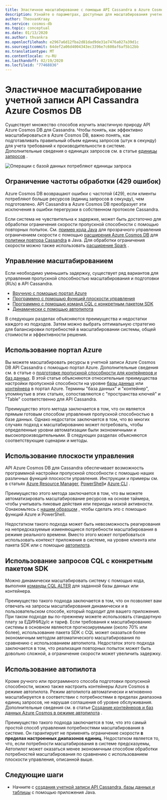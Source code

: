 ```yaml
---
title: Эластичное масштабирование с помощью API Cassandra в Azure Cosmos DB
description: Узнайте о параметрах, доступных для масштабирования учетной записи API Cassandra Azure Cosmos DB и их преимуществах и недостатках.
author: TheovanKraay
ms.service: cosmos-db
ms.topic: conceptual
ms.date: 01/13/2020
ms.author: thvankra
ms.openlocfilehash: e2967a6d12fba2d81dad9de31e7476a027a39d1c
ms.sourcegitcommit: 64def2a06d4004343ec3396e7c600af6af5b12bb
ms.translationtype: MT
ms.contentlocale: ru-RU
ms.lasthandoff: 02/19/2020
ms.locfileid: "77468836"
---
```

# <a name="elastically-scale-an-azure-cosmos-db-cassandra-api-account"></a>Эластичное масштабирование учетной записи API Cassandra Azure Cosmos DB

Существует множество способов изучить эластичную природу API Azure Cosmos DB для Cassandra. Чтобы понять, как эффективно масштабироваться в Azure Cosmos DB, важно понять, как подготавливать правильный объем единиц запросов (штук в секунду) для учета требований к производительности в системе. Дополнительные сведения о единицах запросов см. в статье [единицы запросов](request-units.md) . 

![Операции с базой данных потребляют единицы запроса](./media/request-units/request-units.png)

## <a name="handling-rate-limiting-429-errors"></a>Ограничение частоты обработки (429 ошибок)

Azure Cosmos DB возвращают ошибки с частотой (429), если клиенты потребляют больше ресурсов (единиц запросов в секунду), чем подготовлено. API Cassandra в Azure Cosmos DB преобразует эти исключения в ошибки перегрузки в собственном протоколе Cassandra. 

Если система не чувствительна к задержке, может быть достаточно для обработки ограничения скорости пропускной способности с помощью повторных попыток. См. [пример кода Java](https://github.com/Azure-Samples/azure-cosmos-cassandra-java-retry-sample) для прозрачного управления ограничением скорости с помощью [расширения Azure Cosmos DB](https://github.com/Azure/azure-cosmos-cassandra-extensions) для [политики повтора Cassandra](https://docs.datastax.com/en/developer/java-driver/4.4/manual/core/retries/) в Java. Для обработки ограничения скорости можно также использовать [расширение Spark](https://mvnrepository.com/artifact/com.microsoft.azure.cosmosdb/azure-cosmos-cassandra-spark-helper) .

## <a name="manage-scaling"></a>Управление масштабированием

Если необходимо уменьшить задержку, существует ряд вариантов для управления пропускной способностью масштабирования и подготовки (RUs) в API Cassandra.

* [Вручную с помощью портал Azure](#use-azure-portal)
* [Программно с помощью функций плоскости управления](#use-control-plane)
* [Программно с помощью команд CQL с конкретным пакетом SDK](#use-cql-queries)
* [Динамически с помощью автопилота](#use-autopilot)

В следующих разделах объясняются преимущества и недостатки каждого из подходов. Затем можно выбрать оптимальную стратегию для балансировки потребностей в масштабировании системы, общей стоимости и эффективности решения.

## <a id="use-azure-portal"></a>Использование портал Azure

Вы можете масштабировать ресурсы в учетной записи Azure Cosmos DB API Cassandra с помощью портал Azure. Дополнительные сведения см. в статье о [подготовке пропускной способности для контейнеров и баз данных](set-throughput.md). В этой статье объясняются относительные преимущества настройки пропускной способности на уровне [базы данных](set-throughput.md#set-throughput-on-a-database) или [контейнера](set-throughput.md#set-throughput-on-a-container) в портал Azure. Термины "база данных" и "контейнер", упомянутые в этих статьях, сопоставляются с "пространства ключей" и "Table" соответственно для API Cassandra.

Преимущество этого метода заключается в том, что он является прямым готовым способом управления пропускной способностью в базе данных. Однако недостаток заключается в том, что во многих случаях подход к масштабированию может потребовать, чтобы определенные уровни автоматизации были экономичными и высокопроизводительными. В следующих разделах объясняются соответствующие сценарии и методы.

## <a id="use-control-plane"></a>Использование плоскости управления

API Azure Cosmos DB для Cassandra обеспечивает возможность программной настройки пропускной способности с помощью наших различных функций плоскости управления. Инструкции и примеры см. в статьях [Azure Resource Manager](manage-cassandra-with-resource-manager.md), [PowerShell](powershell-samples-cassandra.md)и [Azure CLI](cli-samples-cassandra.md) .

Преимущество этого метода заключается в том, что вы можете автоматизировать масштабирование ресурсов на основе таймера, чтобы учитывать пиковые действия или периоды низкой активности. Ознакомьтесь с [нашим образцом](https://github.com/Azure-Samples/azure-cosmos-throughput-scheduler) , чтобы сделать это с помощью функций Azure и PowerShell.

Недостатком такого подхода может быть невозможность реагирования на непредсказуемые изменяющиеся потребности масштабирования в режиме реального времени. Вместо этого может потребоваться использовать контекст приложения в системе, на уровне клиента или пакета SDK или с помощью [автопилота](provision-throughput-autopilot.md).

## <a id="use-cql-queries"></a>Использование запросов CQL с конкретным пакетом SDK

Можно динамически масштабировать систему с помощью кода, выполняя [команды CQL ALTER](cassandra-support.md#keyspace-and-table-options) для заданной базы данных или контейнера.

Преимущество такого подхода заключается в том, что он позволяет вам отвечать на запросы масштабирования динамически и в пользовательском способе, который подходит для вашего приложения. При таком подходе вы по-прежнему можете использовать стандартную плату за ЕДИНИЦу/с и тариф. Если требования к масштабированию системы в основном являются прогнозируемыми (около 70% или более), использование пакета SDK с CQL может оказаться более экономичным методом автоматического масштабирования по сравнению с использованием автопилота. Недостаток этого подхода заключается в том, что реализация повторных попыток может быть довольно сложной, а ограничение скорости может увеличить задержку.

## <a id="use-autopilot"></a>Использование автопилота

Кроме ручного или программного способа подготовки пропускной способности, можно также настроить контейнеры Azure Cosmos в режиме автопилота. Режим автопилота автоматически и мгновенно масштабируется в соответствии с потребностями в пределах диапазона единиц запросов, не нарушая соглашения об уровне обслуживания. Дополнительные сведения см. в статье [Создание контейнеров и баз данных Azure Cosmos в режиме автопилота](provision-throughput-autopilot.md) .

Преимущество такого подхода заключается в том, что это самый простой способ управления потребностями масштабирования в системе. Он гарантирует не применять ограничение скорости **в пределах настроенных диапазонов единиц**. Недостатком является то, что, если потребности масштабирования в системе предсказуемы, Автопилот может оказаться менее экономичным способом обработки потребностей масштабирования по сравнению с использованием плоскости управления, описанной выше.

## <a name="next-steps"></a>Следующие шаги

- Начните с [создания учетной записи API Cassandra, базы данных и таблицы](create-cassandra-api-account-java.md) с помощью приложения Java.

